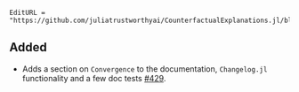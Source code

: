 ```@meta
EditURL = "https://github.com/juliatrustworthyai/CounterfactualExplanations.jl/blob/master/CHANGELOG.md"
```

## Added

- Adds a section on `Convergence` to the documentation, `Changelog.jl` functionality and a few doc tests [#429](https://github.com/juliatrustworthyai/CounterfactualExplanations.jl/issues/429).



